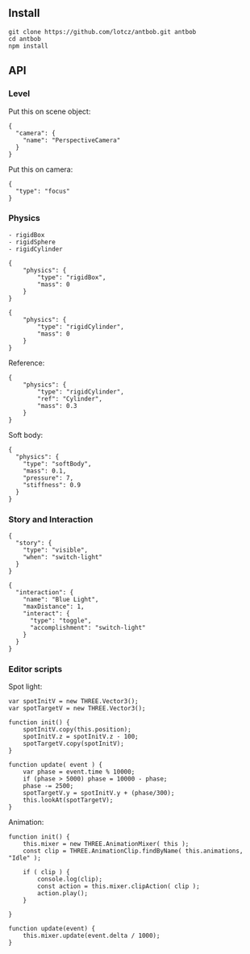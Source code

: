 ## Install

    git clone https://github.com/lotcz/antbob.git antbob
    cd antbob
    npm install

## API

### Level

Put this on scene object:

```
{
  "camera": {
    "name": "PerspectiveCamera"
  }
}
```

Put this on camera:

```
{
  "type": "focus"
}
```

### Physics

	- rigidBox
	- rigidSphere
	- rigidCylinder

```
{
	"physics": {
    	"type": "rigidBox",
    	"mass": 0
  	}
}

{
	"physics": {
    	"type": "rigidCylinder",
    	"mass": 0
  	}
}
```

Reference:

```
{
	"physics": {
		"type": "rigidCylinder",
		"ref": "Cylinder",
		"mass": 0.3
	}
}
```

Soft body:

```
{
  "physics": {
    "type": "softBody",
    "mass": 0.1,
    "pressure": 7,
    "stiffness": 0.9
  }
}
```

### Story and Interaction

```
{
  "story": {
    "type": "visible",
    "when": "switch-light"
  }
}
```

```
{
  "interaction": {
    "name": "Blue Light",
    "maxDistance": 1,
    "interact": {
      "type": "toggle",
      "accomplishment": "switch-light"
    }
  }
}
```

### Editor scripts

Spot light:
```
var spotInitV = new THREE.Vector3();
var spotTargetV = new THREE.Vector3();

function init() {
	spotInitV.copy(this.position);
	spotInitV.z = spotInitV.z - 100;
	spotTargetV.copy(spotInitV);
}

function update( event ) {
	var phase = event.time % 10000;
	if (phase > 5000) phase = 10000 - phase;
	phase -= 2500;
	spotTargetV.y = spotInitV.y + (phase/300);
	this.lookAt(spotTargetV);
}
```

Animation:

```
function init() {
	this.mixer = new THREE.AnimationMixer( this );
	const clip = THREE.AnimationClip.findByName( this.animations, "Idle" );

	if ( clip ) {
		console.log(clip);
		const action = this.mixer.clipAction( clip );
		action.play();
	}

}

function update(event) {
	this.mixer.update(event.delta / 1000);
}
```
